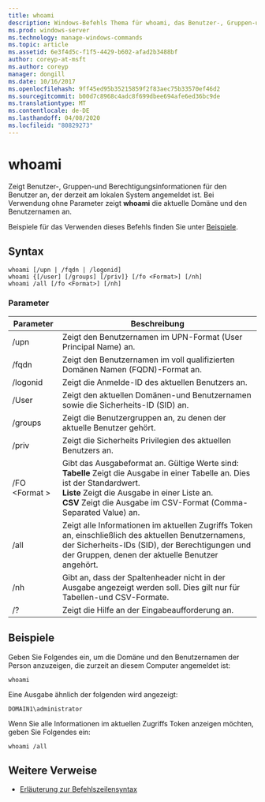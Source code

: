 ```yaml
---
title: whoami
description: Windows-Befehls Thema für whoami, das Benutzer-, Gruppen-und Berechtigungsinformationen für den Benutzer anzeigt, der zurzeit am lokalen System angemeldet ist.
ms.prod: windows-server
ms.technology: manage-windows-commands
ms.topic: article
ms.assetid: 6e3f4d5c-f1f5-4429-b602-afad2b3488bf
author: coreyp-at-msft
ms.author: coreyp
manager: dongill
ms.date: 10/16/2017
ms.openlocfilehash: 9ff45ed95b35215859f2f83aec75b33570ef46d2
ms.sourcegitcommit: b00d7c8968c4adc8f699dbee694afe6ed36bc9de
ms.translationtype: MT
ms.contentlocale: de-DE
ms.lasthandoff: 04/08/2020
ms.locfileid: "80829273"
---
```

# <a name="whoami"></a>whoami



Zeigt Benutzer-, Gruppen-und Berechtigungsinformationen für den Benutzer an, der derzeit am lokalen System angemeldet ist. Bei Verwendung ohne Parameter zeigt **whoami** die aktuelle Domäne und den Benutzernamen an.

Beispiele für das Verwenden dieses Befehls finden Sie unter [Beispiele](#BKMK_examples).

## <a name="syntax"></a>Syntax

```
whoami [/upn | /fqdn | /logonid]
whoami {[/user] [/groups] [/priv]} [/fo <Format>] [/nh]
whoami /all [/fo <Format>] [/nh]
```

### <a name="parameters"></a>Parameter

|Parameter|Beschreibung|
|---------|-----------|
|/upn|Zeigt den Benutzernamen im UPN-Format (User Principal Name) an.|
|/fqdn|Zeigt den Benutzernamen im voll qualifizierten Domänen Namen (FQDN)-Format an.|
|/logonid|Zeigt die Anmelde-ID des aktuellen Benutzers an.|
|/User|Zeigt den aktuellen Domänen-und Benutzernamen sowie die Sicherheits-ID (SID) an.|
|/groups|Zeigt die Benutzergruppen an, zu denen der aktuelle Benutzer gehört.|
|/priv|Zeigt die Sicherheits Privilegien des aktuellen Benutzers an.|
|/FO \<Format >|Gibt das Ausgabeformat an. Gültige Werte sind:</br>**Tabelle** Zeigt die Ausgabe in einer Tabelle an. Dies ist der Standardwert.</br>**Liste** Zeigt die Ausgabe in einer Liste an.</br>**CSV** Zeigt die Ausgabe im CSV-Format (Comma-Separated Value) an.|
|/all|Zeigt alle Informationen im aktuellen Zugriffs Token an, einschließlich des aktuellen Benutzernamens, der Sicherheits-IDs (SID), der Berechtigungen und der Gruppen, denen der aktuelle Benutzer angehört.|
|/nh|Gibt an, dass der Spaltenheader nicht in der Ausgabe angezeigt werden soll. Dies gilt nur für Tabellen-und CSV-Formate.|
|/?|Zeigt die Hilfe an der Eingabeaufforderung an.|

## <a name="examples"></a><a name=BKMK_examples></a>Beispiele

Geben Sie Folgendes ein, um die Domäne und den Benutzernamen der Person anzuzeigen, die zurzeit an diesem Computer angemeldet ist:
```
whoami
```
Eine Ausgabe ähnlich der folgenden wird angezeigt:
```
DOMAIN1\administrator
```
Wenn Sie alle Informationen im aktuellen Zugriffs Token anzeigen möchten, geben Sie Folgendes ein:
```
whoami /all
```

## <a name="additional-references"></a>Weitere Verweise

- [Erläuterung zur Befehlszeilensyntax](command-line-syntax-key.md)